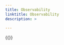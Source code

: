 ```yaml
---
title: Observability
linktitle: Observability
description: >
  
--- 
```

{{<include  file="content/docs/getting-started/upgrade/operator/observability_upgrade.md" >}}
